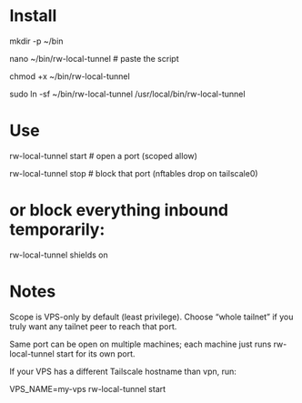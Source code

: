 # Install
mkdir -p ~/bin

nano ~/bin/rw-local-tunnel    # paste the script

chmod +x ~/bin/rw-local-tunnel

sudo ln -sf ~/bin/rw-local-tunnel /usr/local/bin/rw-local-tunnel

# Use
rw-local-tunnel start   # open a port (scoped allow)

rw-local-tunnel stop    # block that port (nftables drop on tailscale0)

# or block everything inbound temporarily:
rw-local-tunnel shields on


# Notes

Scope is VPS-only by default (least privilege). Choose “whole tailnet” if you truly want any tailnet peer to reach that port.

Same port can be open on multiple machines; each machine just runs rw-local-tunnel start for its own port.

If your VPS has a different Tailscale hostname than vpn, run:

VPS_NAME=my-vps rw-local-tunnel start
